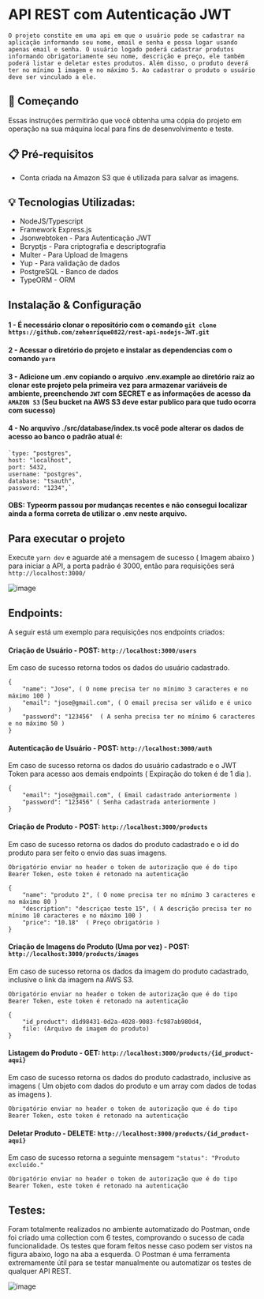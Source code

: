 # API REST com Autenticação JWT
 
 `O projeto constite em uma api em que o usuário pode se cadastrar na aplicação informando seu
nome, email e senha e possa logar usando apenas email e senha.
O usuário logado poderá cadastrar produtos informando obrigatoriamente seu nome,
descrição e preço, ele também poderá listar e deletar estes produtos. Além disso, o
produto deverá ter no mínimo 1 imagem e no máximo 5. Ao cadastrar o produto o
usuário deve ser vinculado a ele.`
 
 ## 🚀 Começando
 Essas instruções permitirão que você obtenha uma cópia do projeto em operação na sua máquina local para fins de desenvolvimento e teste.
 
 ## 📋 Pré-requisitos
 - Conta criada na Amazon S3 que é utilizada para salvar as imagens.

## 💡 Tecnologias Utilizadas:
- NodeJS/Typescript
- Framework Express.js
- Jsonwebtoken - Para Autenticação JWT
- Bcryptjs  - Para criptografia e descriptografia
- Multer - Para Upload de Imagens
- Yup - Para validação de dados
- PostgreSQL - Banco de dados
- TypeORM - ORM
## Instalação & Configuração
 
#### 1 - É necessário clonar o repositório com o comando `git clone https://github.com/zehenrique0822/rest-api-nodejs-JWT.git`
#### 2 - Acessar o diretório do projeto e instalar as dependencias com o comando `yarn`
#### 3 - Adicione um .env copiando o arquivo .env.example ao diretório raiz ao clonar este projeto pela primeira vez para armazenar variáveis de ambiente, preenchendo `JWT` com SECRET e as informações de acesso da `AMAZON S3` (Seu bucket na AWS S3 deve estar publico para que tudo ocorra com sucesso)
#### 4 - No arquvivo ./src/database/index.ts você pode alterar os dados de acesso ao banco o padrão atual é: 
    `type: "postgres",
    host: "localhost",
    port: 5432,
    username: "postgres",
    database: "tsauth",
    password: "1234",`
 #### OBS: Typeorm passou por mudanças recentes e não consegui localizar ainda a forma correta de utilizar o .env neste arquivo.

## Para executar o projeto

Execute `yarn dev` e aguarde até a mensagem de sucesso ( Imagem abaixo ) para iniciar a API, a porta padrão é 3000, então para requisições será `http://localhost:3000/`

![image](https://user-images.githubusercontent.com/89668742/175925115-b5d00c6a-f0b4-4c6c-82b6-3aeb8548622e.png)


## Endpoints:

A seguir está um exemplo para requisições nos endpoints criados:

#### Criação de Usuário - POST: `http://localhost:3000/users`

Em caso de sucesso retorna todos os dados do usuário cadastrado.

```
{
    "name": "Jose", ( O nome precisa ter no mínimo 3 caracteres e no máximo 100 )
    "email": "jose@gmail.com", ( O email precisa ser válido e é unico )
    "password": "123456"  ( A senha precisa ter no mínimo 6 caracteres e no máximo 50 )
}
```

#### Autenticação de Usuário - POST: `http://localhost:3000/auth`

Em caso de sucesso retorna os dados do usuário cadastrado e o JWT Token para acesso aos demais endpoints ( Expiração do token é de 1 dia ). 

```
{
    "email": "jose@gmail.com", ( Email cadastrado anteriormente )
    "password": "123456" ( Senha cadastrada anteriormente )
}
```

#### Criação de Produto - POST: `http://localhost:3000/products`

Em caso de sucesso retorna os dados do produto cadastrado e o id do produto para ser feito o envio das suas imagens.

`Obrigatório enviar no header o token de autorização que é do tipo Bearer Token, este token é retonado na autenticação`

```
{
    "name": "produto 2", ( O nome precisa ter no mínimo 3 caracteres e no máximo 80 )
    "description": "descriçao teste 15", ( A descrição precisa ter no mínimo 10 caracteres e no máximo 100 )
    "price": "10.18"  ( Preço obrigatório )
}
```

#### Criação de Imagens do Produto (Uma por vez) - POST: `http://localhost:3000/products/images`

Em caso de sucesso retorna os dados da imagem do produto cadastrado, inclusive o link da imagem na AWS S3.

`Obrigatório enviar no header o token de autorização que é do tipo Bearer Token, este token é retonado na autenticação`

```
{
    "id_product": d1d98431-0d2a-4028-9083-fc987ab980d4,
    file: (Arquivo de imagem do produto)
}
```

#### Listagem do Produto - GET: `http://localhost:3000/products/{id_product-aqui}`

Em caso de sucesso retorna os dados do produto cadastrado, inclusive as imagens ( Um objeto com dados do produto e um array com dados de todas as imagens ).

`Obrigatório enviar no header o token de autorização que é do tipo Bearer Token, este token é retonado na autenticação`


#### Deletar Produto - DELETE: `http://localhost:3000/products/{id_product-aqui}`

Em caso de sucesso retorna a seguinte mensagem `"status": "Produto excluído."`

`Obrigatório enviar no header o token de autorização que é do tipo Bearer Token, este token é retonado na autenticação`

## Testes:

Foram totalmente realizados no ambiente automatizado do Postman, onde foi criado uma collection com 6 testes, comprovando o sucesso de cada funcionalidade. Os testes que foram feitos nesse caso podem ser vistos na figura abaixo, logo na aba a esquerda. O Postman é uma ferramenta extremamente útil para se testar manualmente ou automatizar os testes de qualquer API REST.

![image](https://user-images.githubusercontent.com/89668742/175929630-8f972a3d-01a2-4996-bdd9-0c6c98cdfa31.png)
